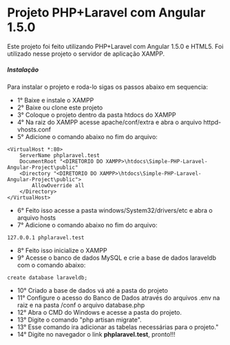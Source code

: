 # Projeto PHP+Laravel com Angular 1.5.0
Este projeto foi feito utilizando PHP+Laravel com Angular 1.5.0 e HTML5. Foi utilizado nesse projeto o servidor de aplicação XAMPP.
##### Instalação
Para instalar o projeto e roda-lo sigas os passos abaixo em sequencia:
- 1° Baixe e instale o XAMPP
- 2° Baixe ou clone este projeto
- 3° Coloque o projeto dentro da pasta htdocs do XAMPP
- 4° Na raiz do XAMPP acesse apache/conf/extra e abra o arquivo httpd-vhosts.conf
- 5° Adicione o comando abaixo no fim do arquivo:
```
<VirtualHost *:80>
	ServerName phplaravel.test
	DocumentRoot "<DIRETORIO DO XAMPP>\htdocs\Simple-PHP-Laravel-Angular-Project\public"
	<Directory "<DIRETORIO DO XAMPP>\htdocs\Simple-PHP-Laravel-Angular-Project\public">
		AllowOverride all
	</Directory>
</VirtualHost>
```
- 6° Feito isso acesse a pasta windows/System32/drivers/etc e abra o arquivo hosts
- 7° Adicione o comando abaixo no fim do arquivo:
```
127.0.0.1 phplaravel.test
```
- 8° Feito isso inicialize o XAMPP
- 9° Acesse o banco de dados MySQL e crie a base de dados laraveldb com o comando abaixo:
```
create database laraveldb;
```
- 10° Criado a base de dados vá até a pasta do projeto
- 11° Configure o acesso do Banco de Dados através do arquivos .env na raiz e na pasta /conf o arquivo database.php
- 12° Abra o CMD do Windows e acesse a pasta do projeto.
- 13° Digite o comando "php artisan migrate".
- 13° Esse comando ira adicionar as tabelas necessárias para o projeto."
- 14° Digite no navegador o link **phplaravel.test**, pronto!!!
